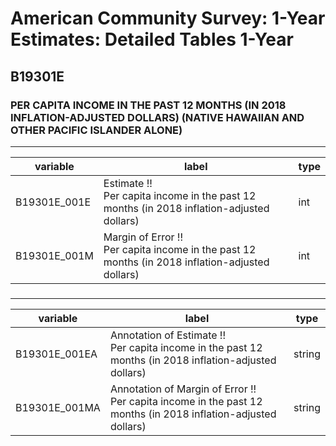 # American Community Survey: 1-Year Estimates: Detailed Tables 1-Year

## B19301E

### PER CAPITA INCOME IN THE PAST 12 MONTHS (IN 2018 INFLATION-ADJUSTED DOLLARS) (NATIVE HAWAIIAN AND OTHER PACIFIC ISLANDER ALONE)

___

| variable | label | type |
| ----- | ----- | ----- |
| B19301E_001E | Estimate !!<br>Per capita income in the past 12 months (in 2018 inflation-adjusted dollars) | int |
| B19301E_001M | Margin of Error !!<br>Per capita income in the past 12 months (in 2018 inflation-adjusted dollars) | int |
### 

___

| variable | label | type |
| ----- | ----- | ----- |
| B19301E_001EA | Annotation of Estimate !!<br>Per capita income in the past 12 months (in 2018 inflation-adjusted dollars) | string |
| B19301E_001MA | Annotation of Margin of Error !!<br>Per capita income in the past 12 months (in 2018 inflation-adjusted dollars) | string |


